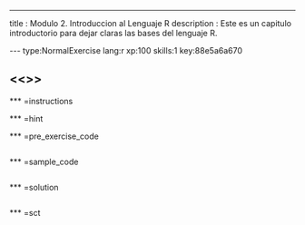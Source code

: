 ---
title       : Modulo 2. Introduccion al Lenguaje R
description : Este es un capitulo introductorio para dejar claras las bases del lenguaje R.

--- type:NormalExercise lang:r xp:100 skills:1 key:88e5a6a670
## <<<New Exercise>>>


*** =instructions

*** =hint

*** =pre_exercise_code
```{r}

```

*** =sample_code
```{r}

```

*** =solution
```{r}

```

*** =sct
```{r}

```
